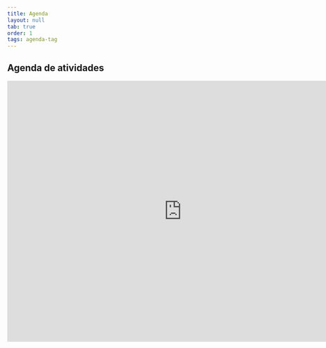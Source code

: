 ```yaml
---
title: Agenda
layout: null
tab: true
order: 1
tags: agenda-tag
---
```


## Agenda de atividades
<iframe src="https://calendar.google.com/calendar/embed?src=marcelo.revoredo%40owasp.org&ctz=America%2FFortaleza" style="border: 0" width="800" height="600" frameborder="0" scrolling="no"></iframe>
